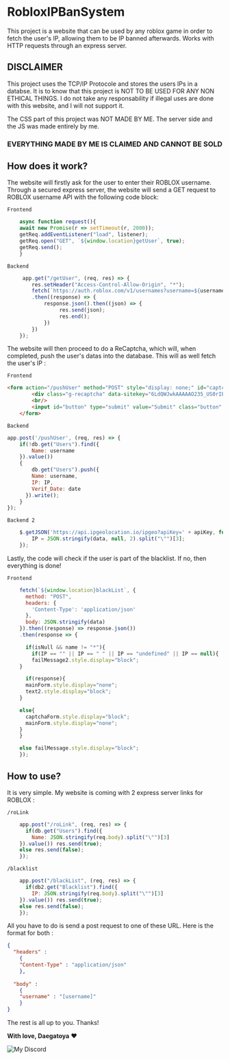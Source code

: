 # RobloxIPBanSystem
This project is a website that can be used by any roblox game in order to fetch the user's IP, allowing them to be IP banned afterwards. Works with HTTP requests through an express server.

## DISCLAIMER

This project uses the TCP/IP Protocole and stores the users IPs in a databse. It is to know that this project is NOT TO BE USED FOR ANY NON ETHICAL THINGS. I do not take any responsability if illegal uses are done with this website, and I will not support it.


The CSS part of this project was NOT MADE BY ME. The server side and the JS was made entirely by me.


### EVERYTHING MADE BY ME IS CLAIMED AND CANNOT BE SOLD

## How does it work?

The website will firstly ask for the user to enter their ROBLOX username. Through a secured express server, the website will send a GET request to ROBLOX username API with the following code block:

`Frontend`

```js
    async function request(){
    await new Promise(r => setTimeout(r, 2000));
    getReq.addEventListener("load", listener);
    getReq.open("GET", `${window.location}getUser`, true);
    getReq.send();
    }
```
    
`Backend`

```js
     app.get("/getUser", (req, res) => {
        res.setHeader("Access-Control-Allow-Origin", "*");
        fetch(`https://auth.roblox.com/v1/usernames?username=${username}`)
        .then((response) => {
            response.json().then((json) => {
                 res.send(json);
                 res.end();
            })
        })
    });
```

The website will then proceed to do a ReCaptcha, which will, when completed, push the user's datas into the database. This will as well fetch the user's IP :

`Frontend`

```html
<form action="/pushUser" method="POST" style="display: none;" id="captcha" target="dummyframe">
        <div class="g-recaptcha" data-sitekey="6LdQWJwkAAAAAO235_US0rIEyP3LMzQpz1vycOKA" data-theme="dark"></div>
        <br/>
        <input id="button" type="submit" value="Submit" class="button" onclick="end()">
    </form>
```

`Backend`

```js
app.post('/pushUser', (req, res) => {
    if(!db.get("Users").find({
        Name: username
    }).value())
    {
        db.get("Users").push({
        Name: username,
        IP: IP,
        Verif_Date: date
      }).write();
    }
});
```

`Backend 2`

```js
    $.getJSON('https://api.ipgeolocation.io/ipgeo?apiKey=' + apiKey, function(data) {
        IP = JSON.stringify(data, null, 2).split("\"")[3];
    });
```

Lastly, the code will check if the user is part of the blacklist. If no, then everything is done!

`Frontend`

```js
    fetch(`${window.location}blackList`, {
      method: "POST",
      headers: {
        'Content-Type': 'application/json'
      },
      body: JSON.stringify(data)
    }).then((response) => response.json())
    .then(response => {

      if(isNull && name != "*"){
        if(IP == "" || IP == " " || IP == "undefined" || IP == null){
        failMessage2.style.display="block";
    }

      if(response){
      mainForm.style.display="none";
      text2.style.display="block";
    }

    else{
      captchaForm.style.display="block";
      mainForm.style.display="none";
    }
    }

    else failMessage.style.display="block";
    });
```


## How to use?

It is very simple. My website is coming with 2 express server links for ROBLOX :

`/roLink`

```js
    app.post("/roLink", (req, res) => {
      if(db.get("Users").find({
        Name: JSON.stringify(req.body).split("\"")[3]
    }).value()) res.send(true);
    else res.send(false);
    });
```

`/blacklist`

```js
    app.post("/blackList", (req, res) => {
      if(db2.get("Blacklist").find({
        IP: JSON.stringify(req.body).split("\"")[3]
    }).value()) res.send(true);
    else res.send(false);
    });
```

All you have to do is send a post request to one of these URL. Here is the format for both :

```json
{
  "headers" : 
    {
    "Content-Type" : "application/json"
    },
    
  "body" :
    {
    "username" : "[username]"
    }
}
```

The rest is all up to you. Thanks!

**With love, Daegatoya** ❤️
         
<p align="center">

![My Discord](https://discord-readme-badge.vercel.app/api?id=852663698803130389)
</p>
